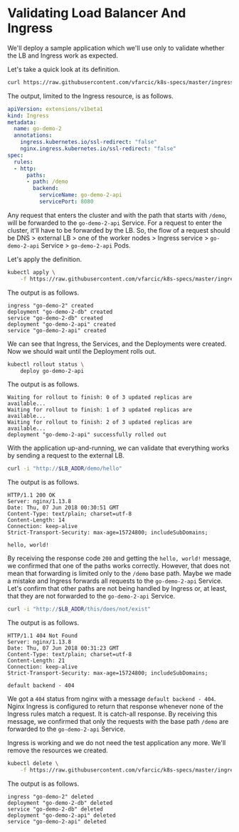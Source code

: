 # Validating Load Balancer And Ingress

We'll deploy a sample application which we'll use only to validate whether the LB and Ingress work as expected.

Let's take a quick look at its definition.

```bash
curl https://raw.githubusercontent.com/vfarcic/k8s-specs/master/ingress/go-demo-2.yml
```

The output, limited to the Ingress resource, is as follows.

```yaml
apiVersion: extensions/v1beta1
kind: Ingress
metadata:
  name: go-demo-2
  annotations:
    ingress.kubernetes.io/ssl-redirect: "false"
    nginx.ingress.kubernetes.io/ssl-redirect: "false"
spec:
  rules:
  - http:
      paths:
      - path: /demo
        backend:
          serviceName: go-demo-2-api
          servicePort: 8080
```

Any request that enters the cluster and with the path that starts with `/demo`, will be forwarded to the `go-demo-2-api` Service. For a request to enter the cluster, it'll have to be forwarded by the LB. So, the flow of a request should be DNS > external LB > one of the worker nodes > Ingress service > `go-demo-2-api` Service > `go-demo-2-api` Pods.

Let's apply the definition.

```bash
kubectl apply \
    -f https://raw.githubusercontent.com/vfarcic/k8s-specs/master/ingress/go-demo-2.yml
```

The output is as follows.

```
ingress "go-demo-2" created
deployment "go-demo-2-db" created
service "go-demo-2-db" created
deployment "go-demo-2-api" created
service "go-demo-2-api" created
```

We can see that Ingress, the Services, and the Deployments were created. Now we should wait until the Deployment rolls out.

```bash
kubectl rollout status \
    deploy go-demo-2-api
```

The output is as follows.

```
Waiting for rollout to finish: 0 of 3 updated replicas are available...
Waiting for rollout to finish: 1 of 3 updated replicas are available...
Waiting for rollout to finish: 2 of 3 updated replicas are available...
deployment "go-demo-2-api" successfully rolled out
```

With the application up-and-running, we can validate that everything works by sending a request to the external LB.

```bash
curl -i "http://$LB_ADDR/demo/hello"
```

The output is as follows.

```
HTTP/1.1 200 OK
Server: nginx/1.13.8
Date: Thu, 07 Jun 2018 00:30:51 GMT
Content-Type: text/plain; charset=utf-8
Content-Length: 14
Connection: keep-alive
Strict-Transport-Security: max-age=15724800; includeSubDomains;

hello, world!
```

By receiving the response code `200` and getting the `hello, world!` message, we confirmed that one of the paths works correctly. However, that does not mean that forwarding is limited only to the `/demo` base path. Maybe we made a mistake and Ingress forwards all requests to the `go-demo-2-api` Service. Let's confirm that other paths are not being handled by Ingress or, at least, that they are not forwarded to the `go-demo-2-api` Service.

```bash
curl -i "http://$LB_ADDR/this/does/not/exist"
```

The output is as follows.

```
HTTP/1.1 404 Not Found
Server: nginx/1.13.8
Date: Thu, 07 Jun 2018 00:31:23 GMT
Content-Type: text/plain; charset=utf-8
Content-Length: 21
Connection: keep-alive
Strict-Transport-Security: max-age=15724800; includeSubDomains;

default backend - 404
```

We got a `404` status from nginx with a message `default backend - 404`. Nginx Ingress is configured to return that response whenever none of the Ingress rules match a request. It is catch-all response. By receiving this message, we confirmed that only the requests with the base path `/demo` are forwarded to the `go-demo-2-api` Service.

Ingress is working and we do not need the test application any more. We'll remove the resources we created.

```bash
kubectl delete \
    -f https://raw.githubusercontent.com/vfarcic/k8s-specs/master/ingress/go-demo-2.yml
```

The output is as follows.

```
ingress "go-demo-2" deleted
deployment "go-demo-2-db" deleted
service "go-demo-2-db" deleted
deployment "go-demo-2-api" deleted
service "go-demo-2-api" deleted
```